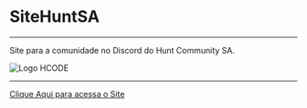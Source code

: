 # SiteHuntSA
<hr>

Site para a comunidade no Discord do Hunt Community SA.

<image src="https://cdn.discordapp.com/icons/704410925255360632/f615ac2b63a907ae8e25a896a8ddafe2.png" alt="Logo HCODE">
  
 <hr>
 
 

<a href="https://miltonferreira.github.io/SiteHuntSA/" target="_blank">Clique Aqui para acessa o Site</a>
